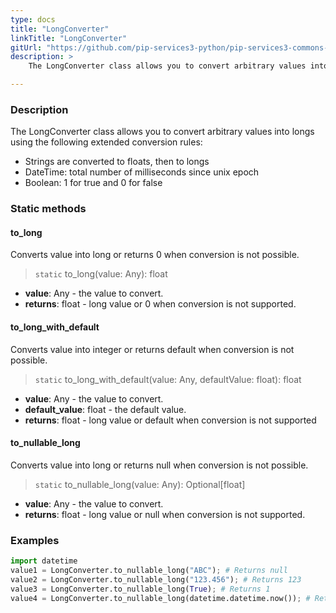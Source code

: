```yaml
---
type: docs
title: "LongConverter"
linkTitle: "LongConverter"
gitUrl: "https://github.com/pip-services3-python/pip-services3-commons-python"
description: > 
    The LongConverter class allows you to convert arbitrary values into longs using extended conversion rules.

---
```


### Description

The LongConverter class allows you to convert arbitrary values into longs using the following extended conversion rules:

- Strings are converted to floats, then to longs
- DateTime: total number of milliseconds since unix epoсh   
- Boolean: 1 for true and 0 for false

### Static methods

#### to_long
Converts value into long or returns 0 when conversion is not possible.

> `static` to_long(value: Any): float

- **value**: Any - the value to convert.
- **returns**: float - long value or 0 when conversion is not supported.

#### to_long_with_default
Converts value into integer or returns default when conversion is not possible.

> `static` to_long_with_default(value: Any, defaultValue: float): float

- **value**: Any - the value to convert.
- **default_value**: float - the default value.
- **returns**: float - long value or default when conversion is not supported

#### to_nullable_long
Converts value into long or returns null when conversion is not possible.

> `static` to_nullable_long(value: Any): Optional[float]

- **value**: Any - the value to convert.
- **returns**: float - long value or null when conversion is not supported.

### Examples

```python
import datetime
value1 = LongConverter.to_nullable_long("ABC"); # Returns null
value2 = LongConverter.to_nullable_long("123.456"); # Returns 123
value3 = LongConverter.to_nullable_long(True); # Returns 1
value4 = LongConverter.to_nullable_long(datetime.datetime.now()); # Returns current milliseconds (E.g. 1619869474907)

```
